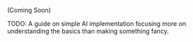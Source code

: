 (Coming Soon)

TODO: A guide on simple AI implementation focusing more on understanding the basics than making something fancy.